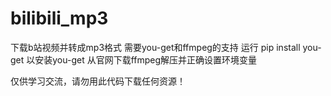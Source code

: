 # bilibili_mp3
下载b站视频并转成mp3格式
需要you-get和ffmpeg的支持
运行 pip install you-get 以安装you-get
从官网下载ffmpeg解压并正确设置环境变量

仅供学习交流，请勿用此代码下载任何资源！
